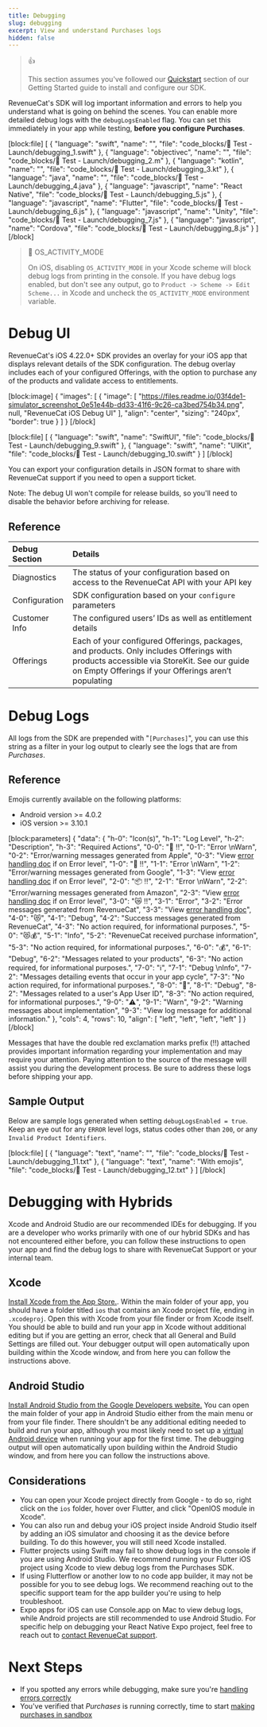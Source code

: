 ```yaml
---
title: Debugging
slug: debugging
excerpt: View and understand Purchases logs
hidden: false
---
```

> 👍 
> 
> This section assumes you've followed our [Quickstart](doc:getting-started-1) section of our Getting Started guide to install and configure our SDK.

RevenueCat's SDK will log important information and errors to help you understand what is going on behind the scenes. You can enable more detailed debug logs with the `debugLogsEnabled` flag. You can set this immediately in your app while testing, **before you configure Purchases**.

[block:file]
[
  {
    "language": "swift",
    "name": "",
    "file": "code_blocks/🧰 Test - Launch/debugging_1.swift"
  },
  {
    "language": "objectivec",
    "name": "",
    "file": "code_blocks/🧰 Test - Launch/debugging_2.m"
  },
  {
    "language": "kotlin",
    "name": "",
    "file": "code_blocks/🧰 Test - Launch/debugging_3.kt"
  },
  {
    "language": "java",
    "name": "",
    "file": "code_blocks/🧰 Test - Launch/debugging_4.java"
  },
  {
    "language": "javascript",
    "name": "React Native",
    "file": "code_blocks/🧰 Test - Launch/debugging_5.js"
  },
  {
    "language": "javascript",
    "name": "Flutter",
    "file": "code_blocks/🧰 Test - Launch/debugging_6.js"
  },
  {
    "language": "javascript",
    "name": "Unity",
    "file": "code_blocks/🧰 Test - Launch/debugging_7.js"
  },
  {
    "language": "javascript",
    "name": "Cordova",
    "file": "code_blocks/🧰 Test - Launch/debugging_8.js"
  }
]
[/block]

> 📘 OS_ACTIVITY_MODE
> 
> On iOS, disabling `OS_ACTIVITY_MODE` in your Xcode scheme will block debug logs from printing in the console. If you have debug logs enabled, but don't see any output, go to `Product -> Scheme -> Edit Scheme...` in Xcode and uncheck the `OS_ACTIVITY_MODE` environment variable.
> 


# Debug UI

RevenueCat's iOS 4.22.0+ SDK provides an overlay for your iOS app that displays relevant details of the SDK configuration. The debug overlay includes each of your configured Offerings, with the option to purchase any of the products and validate access to entitlements.

[block:image]
{
  "images": [
    {
      "image": [
        "https://files.readme.io/03f4de1-simulator_screenshot_0e51e44b-dd33-41f6-9c26-ca3bed754b34.png",
        null,
        "RevenueCat iOS Debug UI"
      ],
      "align": "center",
      "sizing": "240px",
      "border": true
    }
  ]
}
[/block]

[block:file]
[
  {
    "language": "swift",
    "name": "SwiftUI",
    "file": "code_blocks/🧰 Test - Launch/debugging_9.swift"
  },
  {
    "language": "swift",
    "name": "UIKit",
    "file": "code_blocks/🧰 Test - Launch/debugging_10.swift"
  }
]
[/block]

You can export your configuration details in JSON format to share with RevenueCat support if you need to open a support ticket.

Note: The debug UI won't compile for release builds, so you'll need to disable the behavior before archiving for release.

## Reference

| Debug Section | Details                                                                                                                                                                                        |
| :------------ | :--------------------------------------------------------------------------------------------------------------------------------------------------------------------------------------------- |
| Diagnostics   | The status of your configuration based on access to the RevenueCat API with your API key                                                                                                       |
| Configuration | SDK configuration based on your `configure` parameters                                                                                                                                         |
| Customer Info | The configured users’ IDs as well as entitlement details                                                                                                                                       |
| Offerings     | Each of your configured Offerings, packages, and products. Only includes Offerings with products accessible via StoreKit. See our guide on Empty Offerings if your Offerings aren’t populating |

# Debug Logs

All logs from the SDK are prepended with "`[Purchases]`", you can use this string as a filter in your log output to clearly see the logs that are from _Purchases_.

## Reference

Emojis currently available on the following platforms:

- Android version >= 4.0.2
- iOS version >= 3.10.1

[block:parameters]
{
  "data": {
    "h-0": "Icon(s)",
    "h-1": "Log Level",
    "h-2": "Description",
    "h-3": "Required Actions",
    "0-0": "🍎 ‼️",
    "0-1": "Error  \nWarn",
    "0-2": "Error/warning messages generated from Apple",
    "0-3": "View [error handling doc](doc:errors) if on Error level",
    "1-0": "🤖 ‼️",
    "1-1": "Error  \nWarn",
    "1-2": "Error/warning messages generated from Google",
    "1-3": "View [error handling doc](doc:errors) if on Error level",
    "2-0": "📦 ‼️",
    "2-1": "Error  \nWarn",
    "2-2": "Error/warning messages generated from Amazon",
    "2-3": "View [error handling doc](doc:errors) if on Error level",
    "3-0": "😿 ‼️",
    "3-1": "Error",
    "3-2": "Error messages generated from RevenueCat",
    "3-3": "View [error handling doc](doc:errors)",
    "4-0": "😻",
    "4-1": "Debug",
    "4-2": "Success messages generated from RevenueCat",
    "4-3": "No action required, for informational purposes.",
    "5-0": "😻💰",
    "5-1": "Info",
    "5-2": "RevenueCat received purchase information",
    "5-3": "No action required, for informational purposes.",
    "6-0": "💰",
    "6-1": "Debug",
    "6-2": "Messages related to your products",
    "6-3": "No action required, for informational purposes.",
    "7-0": "ℹ️",
    "7-1": "Debug  \nInfo",
    "7-2": "Messages detailing events that occur in your app cycle",
    "7-3": "No action required, for informational purposes.",
    "8-0": "👤",
    "8-1": "Debug",
    "8-2": "Messages related to a user's App User ID",
    "8-3": "No action required, for informational purposes.",
    "9-0": "⚠️",
    "9-1": "Warn",
    "9-2": "Warning messages about implementation",
    "9-3": "View log message for additional information."
  },
  "cols": 4,
  "rows": 10,
  "align": [
    "left",
    "left",
    "left",
    "left"
  ]
}
[/block]

Messages that have the double red exclamation marks prefix (‼️) attached provides important information regarding your implementation and may require your attention. Paying attention to the source of the message will assist you during the development process. Be sure to address these logs before shipping your app. 

## Sample Output

Below are sample logs generated when setting `debugLogsEnabled = true`. Keep an eye out for any `ERROR` level logs, status codes other than `200`, or any `Invalid Product Identifiers`.

[block:file]
[
  {
    "language": "text",
    "name": "",
    "file": "code_blocks/🧰 Test - Launch/debugging_11.txt"
  },
  {
    "language": "text",
    "name": "With emojis",
    "file": "code_blocks/🧰 Test - Launch/debugging_12.txt"
  }
]
[/block]

# Debugging with Hybrids

Xcode and Android Studio are our recommended IDEs for debugging. If you are a developer who works primarily with one of our hybrid SDKs and has not encountered either before, you can follow these instructions to open your app and find the debug logs to share with RevenueCat Support or your internal team.

## Xcode

[Install Xcode from the App Store.](https://apps.apple.com/us/app/xcode/id497799835?mt=12). Within the main folder of your app, you should have a folder titled `ios` that contains an Xcode project file, ending in `.xcodeproj`. Open this with Xcode from your file finder or from Xcode itself. You should be able to build and run your app in Xcode without additional editing but if you are getting an error, check that all General and Build Settings are filled out. Your debugger output will open automatically upon building within the Xcode window, and from here you can follow the instructions above.

## Android Studio

[Install Android Studio from the Google Developers website.](https://developer.android.com/studio/install) You can open the main folder of your app in Android Studio either from the main menu or from your file finder. There shouldn't be any additional editing needed to build and run your app, although you most likely need to set up a [virtual Android device](https://developer.android.com/studio/run/managing-avds) when running your app for the first time. The debugging output will open automatically upon building within the Android Studio window, and from here you can follow the instructions above. 

## Considerations

- You can open your Xcode project directly from Google - to do so, right click on the `ios` folder, hover over Flutter, and click "OpenIOS module in Xcode". 
- You can also run and debug your iOS project inside Android Studio itself by adding an iOS simulator and choosing it as the device before building. To do this however, you will still need Xcode installed. 
- Flutter projects using Swift may fail to show debug logs in the console if you are using Android Studio. We recommend running your Flutter iOS project using Xcode to view debug logs from the Purchases SDK.
- If using Flutterflow or another low to no code app builder, it may not be possible for you to see debug logs. We recommend reaching out to the specific support team for the app builder you're using to help troubleshoot. 
- Expo apps for iOS can use Console.app on Mac to view debug logs, while Android projects are still recommended to use Android Studio. For specific help on debugging your React Native Expo project, feel free to reach out to [contact RevenueCat support](https://app.revenuecat.com/settings/support).

# Next Steps

- If you spotted any errors while debugging, make sure you're [handling errors correctly ](doc:errors)
- You've verified that _Purchases_ is running correctly, time to start [making purchases in sandbox ](doc:sandbox)
